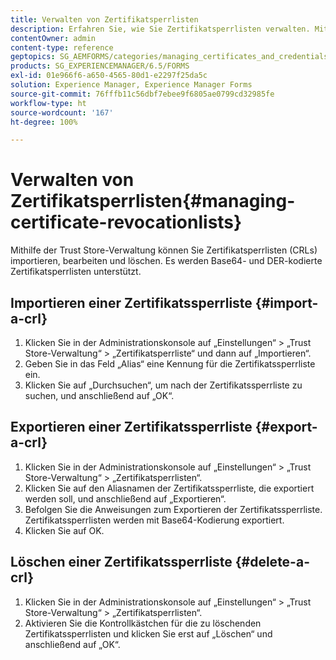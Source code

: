 ```yaml
---
title: Verwalten von Zertifikatsperrlisten
description: Erfahren Sie, wie Sie Zertifikatsperrlisten verwalten. Mit der Trust Store-Verwaltung können Sie Zertifikatsperrlisten importieren, bearbeiten und löschen.
contentOwner: admin
content-type: reference
geptopics: SG_AEMFORMS/categories/managing_certificates_and_credentials
products: SG_EXPERIENCEMANAGER/6.5/FORMS
exl-id: 01e966f6-a650-4565-80d1-e2297f25da5c
solution: Experience Manager, Experience Manager Forms
source-git-commit: 76fffb11c56dbf7ebee9f6805ae0799cd32985fe
workflow-type: ht
source-wordcount: '167'
ht-degree: 100%

---
```


# Verwalten von Zertifikatsperrlisten{#managing-certificate-revocationlists}

Mithilfe der Trust Store-Verwaltung können Sie Zertifikatsperrlisten (CRLs) importieren, bearbeiten und löschen. Es werden Base64- und DER-kodierte Zertifikatsperrlisten unterstützt.

## Importieren einer Zertifikatssperrliste {#import-a-crl}

1. Klicken Sie in der Administrationskonsole auf „Einstellungen“ > „Trust Store-Verwaltung“ > „Zertifikatsperrliste“ und dann auf „Importieren“.
1. Geben Sie in das Feld „Alias“ eine Kennung für die Zertifikatssperrliste ein.
1. Klicken Sie auf „Durchsuchen“, um nach der Zertifikatssperrliste zu suchen, und anschließend auf „OK“.

## Exportieren einer Zertifikatssperrliste {#export-a-crl}

1. Klicken Sie in der Administrationskonsole auf „Einstellungen“ > „Trust Store-Verwaltung“ > „Zertifikatsperrlisten“.
1. Klicken Sie auf den Aliasnamen der Zertifikatssperrliste, die exportiert werden soll, und anschließend auf „Exportieren“.
1. Befolgen Sie die Anweisungen zum Exportieren der Zertifikatssperrliste. Zertifikatssperrlisten werden mit Base64-Kodierung exportiert.
1. Klicken Sie auf OK.

## Löschen einer Zertifikatssperrliste {#delete-a-crl}

1. Klicken Sie in der Administrationskonsole auf „Einstellungen“ > „Trust Store-Verwaltung“ > „Zertifikatsperrlisten“.
1. Aktivieren Sie die Kontrollkästchen für die zu löschenden Zertifikatssperrlisten und klicken Sie erst auf „Löschen“ und anschließend auf „OK“.
